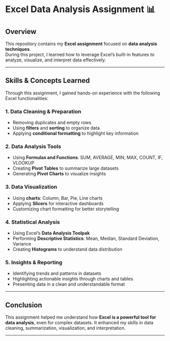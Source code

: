 # Excel Data Analysis Assignment 📊

## Overview
This repository contains my **Excel assignment** focused on **data analysis techniques**.  
During this project, I learned how to leverage Excel’s built-in features to analyze, visualize, and interpret data effectively.

---

## Skills & Concepts Learned
Through this assignment, I gained hands-on experience with the following Excel functionalities:

### 1. **Data Cleaning & Preparation**
- Removing duplicates and empty rows  
- Using **filters** and **sorting** to organize data  
- Applying **conditional formatting** to highlight key information  

### 2. **Data Analysis Tools**
- Using **Formulas and Functions**: SUM, AVERAGE, MIN, MAX, COUNT, IF, VLOOKUP  
- Creating **Pivot Tables** to summarize large datasets  
- Generating **Pivot Charts** to visualize insights  

### 3. **Data Visualization**
- Using **charts**: Column, Bar, Pie, Line charts  
- Applying **Slicers** for interactive dashboards  
- Customizing chart formatting for better storytelling  

### 4. **Statistical Analysis**
- Using Excel’s **Data Analysis Toolpak**  
- Performing **Descriptive Statistics**: Mean, Median, Standard Deviation, Variance  
- Creating **Histograms** to understand data distribution  

### 5. **Insights & Reporting**
- Identifying trends and patterns in datasets  
- Highlighting actionable insights through charts and tables  
- Presenting data in a clean and understandable format  

---

## Conclusion
This assignment helped me understand how **Excel is a powerful tool for data analysis**, even for complex datasets. It enhanced my skills in data cleaning, summarization, visualization, and interpretation.  

---
